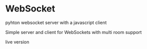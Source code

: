WebSocket
=========

pyhton websocket server with a javascript client


Simple server and client for WebSockets with multi room support

live version
